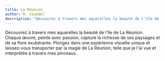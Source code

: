 ```yaml
---
title: La Réunion
author: M. Couëdel
description: "Découvrez à travers mes aquarelles la beauté de l'île de La Réunion. Chaque œuvre, peinte avec passion, capture la richesse de ses paysages et de sa flore exubérante. Plongez dans une expérience visuelle unique et laissez-vous transporter par la magie de La Réunion, telle que je l'ai vue et interprétée à travers mes pinceaux."
---
```

Découvrez à travers mes aquarelles la beauté de l'île de La Réunion. Chaque œuvre, peinte avec passion, capture la richesse de ses paysages et de sa flore exubérante. Plongez dans une expérience visuelle unique et laissez-vous transporter par la magie de La Réunion, telle que je l'ai vue et interprétée à travers mes pinceaux.